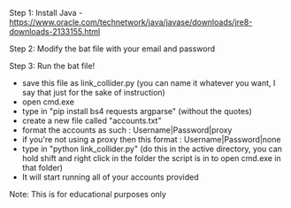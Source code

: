 Step 1: Install Java - https://www.oracle.com/technetwork/java/javase/downloads/jre8-downloads-2133155.html

Step 2: Modify the bat file with your email and password

Step 3: Run the bat file!


* save this file as link_collider.py (you can name it whatever you want, I say that just for the sake of instruction)
* open cmd.exe
* type in "pip install bs4 requests argparse" (without the quotes)
* create a new file called "accounts.txt"
* format the accounts as such : Username|Password|proxy
* if you're not using a proxy then this format : Username|Password|none
* type in "python link_collider.py" (do this in the active directory, you can hold shift and right click in the folder the script is in to open cmd.exe in that folder)
* It will start running all of your accounts provided

Note: This is for educational purposes only
